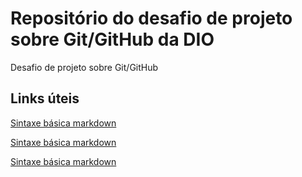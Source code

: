 # Repositório do desafio de projeto sobre Git/GitHub da DIO 
Desafio de projeto sobre  Git/GitHub

## Links úteis
[Sintaxe básica markdown](https://www.markdownguide.org/basic-syntax/)

[Sintaxe básica markdown](https://www.python.org/doc/)

[Sintaxe básica markdown](https://docs.python.org/pt-br/3/library/statistics.html)

